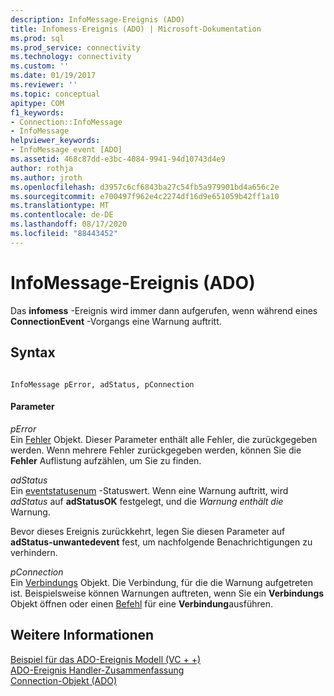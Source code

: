 ```yaml
---
description: InfoMessage-Ereignis (ADO)
title: Infomess-Ereignis (ADO) | Microsoft-Dokumentation
ms.prod: sql
ms.prod_service: connectivity
ms.technology: connectivity
ms.custom: ''
ms.date: 01/19/2017
ms.reviewer: ''
ms.topic: conceptual
apitype: COM
f1_keywords:
- Connection::InfoMessage
- InfoMessage
helpviewer_keywords:
- InfoMessage event [ADO]
ms.assetid: 468c87dd-e3bc-4084-9941-94d10743d4e9
author: rothja
ms.author: jroth
ms.openlocfilehash: d3957c6cf6843ba27c54fb5a979901bd4a656c2e
ms.sourcegitcommit: e700497f962e4c2274df16d9e651059b42ff1a10
ms.translationtype: MT
ms.contentlocale: de-DE
ms.lasthandoff: 08/17/2020
ms.locfileid: "88443452"
---
```

# <a name="infomessage-event-ado"></a>InfoMessage-Ereignis (ADO)
Das **infomess** -Ereignis wird immer dann aufgerufen, wenn während eines **ConnectionEvent** -Vorgangs eine Warnung auftritt.  
  
## <a name="syntax"></a>Syntax  
  
```  
  
InfoMessage pError, adStatus, pConnection  
```  
  
#### <a name="parameters"></a>Parameter  
 *pError*  
 Ein [Fehler](../../../ado/reference/ado-api/error-object.md) Objekt. Dieser Parameter enthält alle Fehler, die zurückgegeben werden. Wenn mehrere Fehler zurückgegeben werden, können Sie die **Fehler** Auflistung aufzählen, um Sie zu finden.  
  
 *adStatus*  
 Ein [eventstatusenum](../../../ado/reference/ado-api/eventstatusenum.md) -Statuswert. Wenn eine Warnung auftritt, wird *adStatus* auf **adStatusOK** festgelegt, und die *Warnung enthält die* Warnung.  
  
 Bevor dieses Ereignis zurückkehrt, legen Sie diesen Parameter auf **adStatus-unwantedevent** fest, um nachfolgende Benachrichtigungen zu verhindern.  
  
 *pConnection*  
 Ein [Verbindungs](../../../ado/reference/ado-api/connection-object-ado.md) Objekt. Die Verbindung, für die die Warnung aufgetreten ist. Beispielsweise können Warnungen auftreten, wenn Sie ein **Verbindungs** Objekt öffnen oder einen [Befehl](../../../ado/reference/ado-api/command-object-ado.md) für eine **Verbindung**ausführen.  
  
## <a name="see-also"></a>Weitere Informationen  
 [Beispiel für das ADO-Ereignis Modell (VC + +)](../../../ado/reference/ado-api/ado-events-model-example-vc.md)   
 [ADO-Ereignis Handler-Zusammenfassung](../../../ado/guide/data/ado-event-handler-summary.md)   
 [Connection-Objekt (ADO)](../../../ado/reference/ado-api/connection-object-ado.md)
